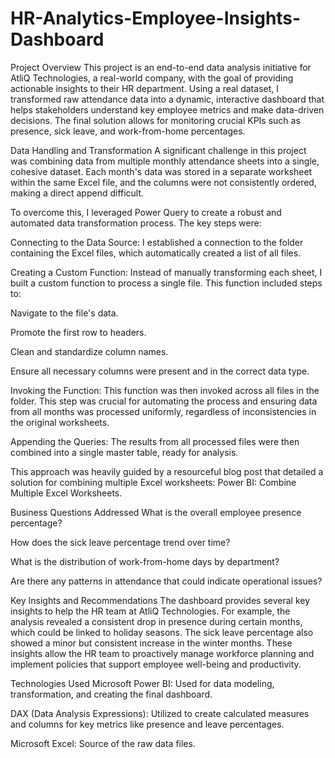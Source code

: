 # HR-Analytics-Employee-Insights-Dashboard
Project Overview
This project is an end-to-end data analysis initiative for AtliQ Technologies, a real-world company, with the goal of providing actionable insights to their HR department. Using a real dataset, I transformed raw attendance data into a dynamic, interactive dashboard that helps stakeholders understand key employee metrics and make data-driven decisions. The final solution allows for monitoring crucial KPIs such as presence, sick leave, and work-from-home percentages.

Data Handling and Transformation
A significant challenge in this project was combining data from multiple monthly attendance sheets into a single, cohesive dataset. Each month's data was stored in a separate worksheet within the same Excel file, and the columns were not consistently ordered, making a direct append difficult.

To overcome this, I leveraged Power Query to create a robust and automated data transformation process. The key steps were:

Connecting to the Data Source: I established a connection to the folder containing the Excel files, which automatically created a list of all files.

Creating a Custom Function: Instead of manually transforming each sheet, I built a custom function to process a single file. This function included steps to:

Navigate to the file's data.

Promote the first row to headers.

Clean and standardize column names.

Ensure all necessary columns were present and in the correct data type.

Invoking the Function: This function was then invoked across all files in the folder. This step was crucial for automating the process and ensuring data from all months was processed uniformly, regardless of inconsistencies in the original worksheets.

Appending the Queries: The results from all processed files were then combined into a single master table, ready for analysis.

This approach was heavily guided by a resourceful blog post that detailed a solution for combining multiple Excel worksheets: Power BI: Combine Multiple Excel Worksheets.

Business Questions Addressed
What is the overall employee presence percentage?

How does the sick leave percentage trend over time?

What is the distribution of work-from-home days by department?

Are there any patterns in attendance that could indicate operational issues?

Key Insights and Recommendations
The dashboard provides several key insights to help the HR team at AtliQ Technologies. For example, the analysis revealed a consistent drop in presence during certain months, which could be linked to holiday seasons. The sick leave percentage also showed a minor but consistent increase in the winter months. These insights allow the HR team to proactively manage workforce planning and implement policies that support employee well-being and productivity.

Technologies Used
Microsoft Power BI: Used for data modeling, transformation, and creating the final dashboard.

DAX (Data Analysis Expressions): Utilized to create calculated measures and columns for key metrics like presence and leave percentages.

Microsoft Excel: Source of the raw data files.
